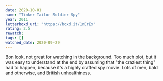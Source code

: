 ```yaml
---
date: 2020-10-01
name: "Tinker Tailor Soldier Spy"
year: 2011
letterboxd_uri: "https://boxd.it/1nErEx"
rating: 2.5
rewatch: 
tags: []
watched_date: 2020-09-29
---
```


Bon look, not great for watching in the background. Too much plot, but it was easy to understand at the end by assuming that "the craziest thing" had to happen, because it's a highly crafted spy movie. Lots of men, bald and otherwise, and British unhealthiness.
